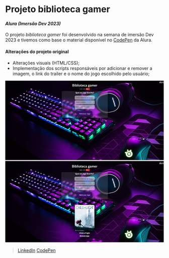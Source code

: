 # Projeto biblioteca gamer
#### _Alura (Imersão Dev 2023)_

O projeto _biblioteca gamer_ foi desenvolvido na semana de imersão Dev 2023 e tivemos como base o material disponível no [CodePen](https://codepen.io/imersao-dev/pen/XWpWrod}) da Alura.

#### Alterações do projeto original
- Alterações visuais (HTML/CSS);
- Implementação dos scripts responsáveis por adicionar e remover a imagem, o link do trailer e o nome do jogo escolhido pelo usuário;

![Tela](tela1.png)
![Tela](tela2.png)

> [LinkedIn](https://www.linkedin.com/in/ana-carolina-lambertucci-simas/)
> [CodePen](https://codepen.io/anasimas/pen/XWBodKB)